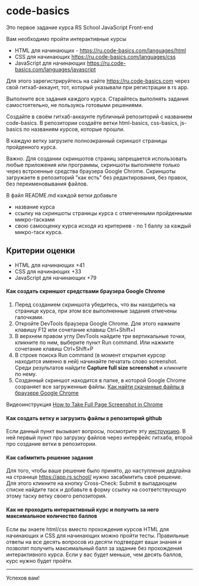 # code-basics

Это первое задание курса RS School JavaScript Front-end

Вам необходимо пройти интерактивные курсы 
- HTML для начинающих - https://ru.code-basics.com/languages/html
- CSS для начинающих https://ru.code-basics.com/languages/css
- JavaScript для начинающих https://ru.code-basics.com/languages/javascript

Для этого зарегистрируйтесь на сайте https://ru.code-basics.com через свой гитхаб-аккаунт, тот, который указывали при регистрации в rs app.

Выполните все задания каждого курса. Старайтесь выполнять задания самостоятельно, не пользуясь готовыми решениями.

Создайте в своём гитхаб-аккаунте публичный репозиторий с названием code-basics. В репозитории создаёте ветки html-basics, css-basics, js-basics по названиям курсов, которые прошли.

В каждую ветку загрузите полноэкранный скриншот страницы пройденного курса.

Важно. Для создании скриншотов страниц запрещается использовать любые приложения или программы, скриншоты выполняете только через встроенные средства браузера Google Chrome. Скриншоты загружаете в репозиторий "как есть" без редактирования, без правок, без переименовывания файлов. 

В файл README.md каждой ветки добавьте 
- название курса
- ссылку на скриншоты страницы курса с отмеченными пройденными микро-тасками
- свою самооценку курса исходя из критериев - по 1 баллу за каждый микро-таск курса.

## Критерии оценки

- HTML для начинающих +41
- CSS для начинающих +33
- JavaScript для начинающих +79


#### Как создать скриншот средствами браузера Google Chrome

1. Перед созданием скриншота убедитесь, что вы находитесь на странице курса, при этом все выполненные задания отмечены галочками.
2. Откройте DevTools браузера Google Chrome. Для этого нажмите клавишу F12 или сочетание клавиш Ctrl+Shift+I
3. В верхнем правом углу DevTools найдите три вертикальные точки, кликните по ним, выберите пункт Run command. Или нажмите сочетание клавиш Ctrl+Shift+P
3. В строке поиска Run command (в момент открытия курсор находится именно в ней) начинайте печатать слово screenshot. Среди результатов найдите **Capture full size screenshot** и кликните по нему.
4. Созданный скриншот находится в папке, в которой Google Chrome созраняет все загруженные файлы. [Как найти скачанные файлы в браузере Google Chrome](https://support.google.com/chrome/answer/95759?co=GENIE.Platform%3DDesktop&hl=ru)

Видеоинструкция [How to Take Full Page Screenshot in Chrome](https://youtu.be/_-UGfjoRmbE?t=18)

#### Как создать ветку и загрузить файлы в репозиторий github

Если данный пункт вызывает вопросы, посмотрите эту [инструкцию](https://github.com/rolling-scopes-school/tasks/blob/master/tasks/stage-0/create-github-pages.md). В ней первый пункт про загрузку файлов через интерфейс гитхаба, второй про создание ветки в репозитории.

#### Как сабмитить решение задания

Для того, чтобы ваше решение было принято, до наступления дедлайна на странице https://app.rs.school/ нужно засабмитить своё решение. Для этого кликните на кнопку Cross-Check: Submit в выпадающем списке найдите таск и добавьте в форму ссылку на соответствующую этому таску ветку своего репозитория.

#### Как не проходить интерактивный курс и получить за него максимальное количество баллов 

Если вы знаете html/css вместо прохождения курсов HTML для начинающих и CSS для начинающих можно пройти тесты. Правильные ответы на все десять вопросов из десяти подтвердят ваши знания и позволят получить максимальный балл за задание без прохождения интерактивного курса. Если у вас будет меньше, чем десять баллов, курс нужно будет пройти.

____

Успехов вам!